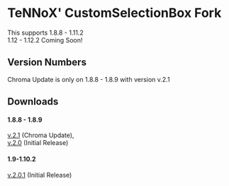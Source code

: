 # TeNNoX' CustomSelectionBox Fork

This supports 1.8.8 - 1.11.2 <br />
1.12 - 1.12.2 Coming Soon! <br />

## Version Numbers
Chroma Update is only on 1.8.8 - 1.8.9 with version v.2.1<br />

## Downloads
#### 1.8.8 - 1.8.9
[v.2.1](https://github.com/shedaniel/CustomSelectionBox-Fork/releases/download/v.2.1/CustomSelectionBox_2.1.jar) (Chroma Update), <br />
[v.2.0](https://github.com/shedaniel/CustomSelectionBox-Fork/releases/download/v.2.0/CustomSelectionBox_1.8.8-1.8.9.jar) (Initial Release)
#### 1.9-1.10.2
[v.2.0.1](https://github.com/shedaniel/CustomSelectionBox-Fork/releases/download/v.2.0.1/CustomSelectionBox-2.0.1.jar) (Initial Release)
